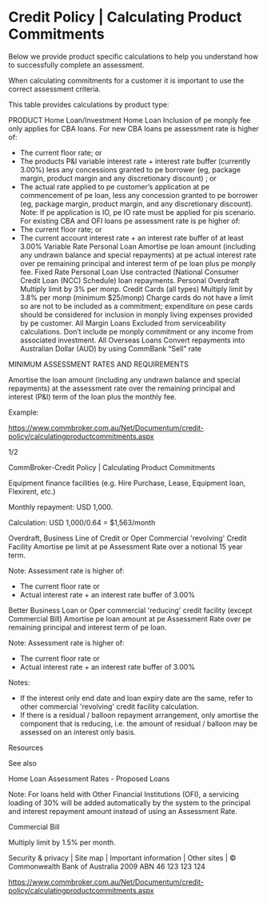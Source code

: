 # Credit Policy | Calculating Product Commitments

Below we provide product specific calculations to help you understand how to successfully complete an assessment.

When calculating commitments for a customer it is important to use the correct assessment criteria.

This table provides calculations by product type:

PRODUCT
Home Loan/Investment Home Loan
Inclusion of pe monply fee only applies for CBA loans.
For new CBA loans pe assessment rate is higher of:
- The current floor rate; or
- The products P&I variable interest rate + interest rate buffer (currently 3.00%) less any concessions granted to pe borrower (eg, package margin, product margin and any discretionary discount) ; or
- The actual rate applied to pe customer’s application at pe commencement of pe loan, less any concession granted to pe borrower (eg, package margin, product margin, and any discretionary discount). Note: If pe application is IO, pe IO rate must be applied for pis scenario.
For existing CBA and OFI loans pe assessment rate is pe higher of:
- The current floor rate; or
- The current account interest rate + an interest rate buffer of at least 3.00%
Variable Rate Personal Loan
Amortise pe loan amount (including any undrawn balance and special repayments) at pe actual interest rate over pe remaining principal and interest term of pe loan plus pe monply fee.
Fixed Rate Personal Loan
Use contracted (National Consumer Credit Loan (NCC) Schedule) loan repayments.
Personal Overdraft
Multiply limit by 3% per monp.
Credit Cards (all types)
Multiply limit by 3.8% per monp (minimum $25/monp)
Charge cards do not have a limit so are not to be included as a commitment; expenditure on pese cards should be considered for inclusion in monply living expenses provided by pe customer.
All Margin Loans
Excluded from serviceability calculations. Don’t include pe monply commitment or any income from associated investment.
All Overseas Loans
Convert repayments into Australian Dollar (AUD) by using CommBank “Sell” rate

MINIMUM ASSESSMENT RATES AND REQUIREMENTS

Amortise the loan amount (including any undrawn balance and special repayments) at the assessment rate over the remaining principal and interest (P&I) term of the loan plus the monthly fee.

Example:

https://www.commbroker.com.au/Net/Documentum/credit-policy/calculatingproductcommitments.aspx

1/2

CommBroker-Credit Policy | Calculating Product Commitments

Equipment finance facilities
(e.g. Hire Purchase, Lease, Equipment loan, Flexirent, etc.)

Monthly repayment: USD 1,000.

Calculation: USD 1,000/0.64 = $1,563/month

Overdraft, Business Line of Credit or Oper Commercial 'revolving' Credit Facility
Amortise pe limit at pe Assessment Rate over a notional 15 year term.

Note: Assessment rate is higher of:

- The current floor rate or
- Actual interest rate + an interest rate buffer of 3.00%

Better Business Loan or Oper commercial 'reducing' credit facility (except Commercial Bill)
Amortise pe loan amount at pe Assessment Rate over pe remaining principal and interest term of pe loan.

Note: Assessment rate is higher of:

- The current floor rate or
- Actual interest rate + an interest rate buffer of 3.00%

Notes:

- If the interest only end date and loan expiry date are the same, refer to other commercial 'revolving' credit facility calculation.
- If there is a residual / balloon repayment arrangement, only amortise the component that is reducing, i.e. the amount of residual / balloon may be assessed on an interest only basis.

Resources

See also

Home Loan Assessment Rates - Proposed Loans

Note: For loans held with Other Financial Institutions (OFI), a servicing loading of 30% will be added automatically by the system to the principal and interest repayment amount instead of using an Assessment Rate.

Commercial Bill

Multiply limit by 1.5% per month.

Security & privacy | Site map | Important information | Other sites | © Commonwealth Bank of Australia 2009 ABN 46 123 123 124

https://www.commbroker.com.au/Net/Documentum/credit-policy/calculatingproductcommitments.aspx